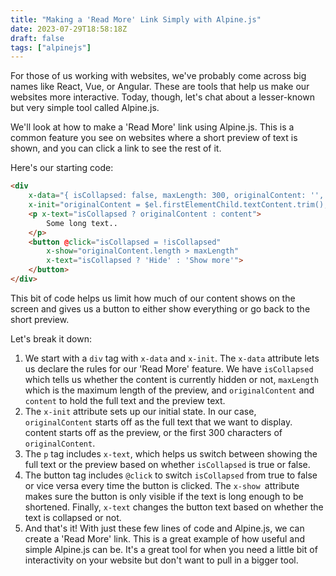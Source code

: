 ```yaml
---
title: "Making a 'Read More' Link Simply with Alpine.js"
date: 2023-07-29T18:58:18Z
draft: false
tags: ["alpinejs"]
---
```


For those of us working with websites, we've probably come across big names like React, Vue, or Angular. These are tools that help us make our websites more interactive. Today, though, let's chat about a lesser-known but very simple tool called Alpine.js.

We'll look at how to make a 'Read More' link using Alpine.js. This is a common feature you see on websites where a short preview of text is shown, and you can click a link to see the rest of it.

Here's our starting code:

```html
<div
    x-data="{ isCollapsed: false, maxLength: 300, originalContent: '', content: '' }"
    x-init="originalContent = $el.firstElementChild.textContent.trim(); content = originalContent.slice(0, maxLength)">
    <p x-text="isCollapsed ? originalContent : content">
        Some long text..
    </p>
    <button @click="isCollapsed = !isCollapsed"
        x-show="originalContent.length > maxLength"
        x-text="isCollapsed ? 'Hide' : 'Show more'">
    </button>
</div>
```

This bit of code helps us limit how much of our content shows on the screen and gives us a button to either show everything or go back to the short preview.

Let's break it down:

1. We start with a `div` tag with `x-data` and `x-init`. The `x-data` attribute lets us declare the rules for our 'Read More' feature. We have `isCollapsed` which tells us whether the content is currently hidden or not, `maxLength` which is the maximum length of the preview, and `originalContent` and `content` to hold the full text and the preview text.
2. The `x-init` attribute sets up our initial state. In our case, `originalContent` starts off as the full text that we want to display. content starts off as the preview, or the first 300 characters of `originalContent`.
3. The `p` tag includes `x-text`, which helps us switch between showing the full text or the preview based on whether `isCollapsed` is true or false.
4. The button tag includes `@click` to switch `isCollapsed` from true to false or vice versa every time the button is clicked. The `x-show `attribute makes sure the button is only visible if the text is long enough to be shortened. Finally, `x-text` changes the button text based on whether the text is collapsed or not.
5. And that's it! With just these few lines of code and Alpine.js, we can create a 'Read More' link. This is a great example of how useful and simple Alpine.js can be. It's a great tool for when you need a little bit of interactivity on your website but don't want to pull in a bigger tool.
